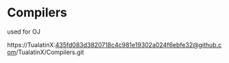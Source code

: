 # Compilers
used for OJ

https://TualatinX:435fd083d3820718c4c981e19302a024f6ebfe32@github.com/TualatinX/Compilers.git
